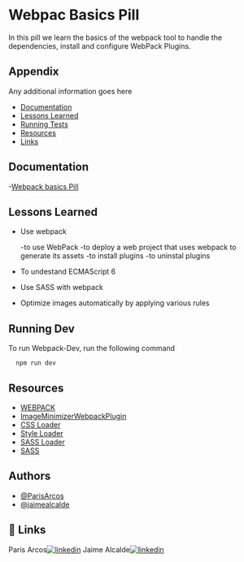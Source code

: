 # Webpac Basics Pill

In this pill we learn the basics of the webpack tool to handle the
dependencies, install and configure WebPack Plugins.

## Appendix

Any additional information goes here

- [Documentation](#documentation)
- [Lessons Learned](#lessons-learned)
- [Running Tests](#running-tests)
- [Resources](#resources)
- [Links](#links)

## Documentation

-[Webpack basics Pill](https://docs.google.com/document/d/1k_gYz3x9EmL8-yyhDcvN8HplNU-mZxUBYNFnDxFho4g/edit)

## Lessons Learned

- Use webpack

  -to use WebPack
  -to deploy a web project that uses webpack to generate its assets
  -to install plugins
  -to uninstal plugins

- To undestand ECMAScript 6

- Use SASS with webpack

- Optimize images automatically by applying various rules

## Running Dev

To run Webpack-Dev, run the following command

```
  npm run dev
```

## Resources

- [WEBPACK](https://webpack.js.org/concepts/)
- [ImageMinimizerWebpackPlugin](https://webpack.js.org/plugins/image-minimizer-webpack-plugin/)
- [CSS Loader](https://webpack.js.org/loaders/css-loader/)
- [Style Loader](https://webpack.js.org/loaders/style-loader/)
- [SASS Loader](https://webpack.js.org/loaders/sass-loader/)
- [SASS](https://sass-lang.com/guide)

## Authors

- [@ParisArcos](https://github.com/ParisArcos)
- [@jaimealcalde](https://github.com/jaimealcalde)

## 🔗 Links

Paris Arcos[![linkedin](https://img.shields.io/badge/linkedin-0A66C2?style=for-the-badge&logo=linkedin&logoColor=white)](https://www.linkedin.com/in/paris-arcos-martin-268708217/)
Jaime Alcalde[![linkedin](https://img.shields.io/badge/linkedin-0A66C2?style=for-the-badge&logo=linkedin&logoColor=white)](https://www.linkedin.com/in/jaime-alcalde-809531216/)
